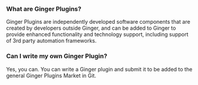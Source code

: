 ﻿### What are Ginger Plugins?
Ginger Plugins are independently developed software components that are created by developers outside Ginger, and can be added to Ginger to provide enhanced functionality and technology support, including support of 3rd party automation frameworks.

### Can I write my own Ginger Plugin?
Yes, you can. You can write a Ginger plugin and submit it to be added to the general Ginger Plugins Market in Git.